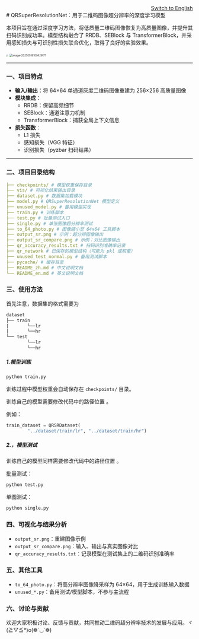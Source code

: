 <div align="right">
  <a href="README.md">Switch to English</a>
</div>
# QRSuperResolutionNet：用于二维码图像超分辨率的深度学习模型

本项目旨在通过深度学习方法，将低质量二维码图像恢复为高质量图像，并提升其扫码识别成功率。模型结构融合了 RRDB、SEBlock 与 TransformerBlock，并采用感知损失与可识别性损失联合优化，取得了良好的实验效果。

<img src="https://lzz-1340752507.cos.ap-shanghai.myqcloud.com/lzz/compare.png" style="zoom:33%;" />

<img src="https://lzz-1340752507.cos.ap-shanghai.myqcloud.com/lzz/image-20250518100429171.png" alt="image-20250518100429171" style="zoom:50%;" />

---

### 一、项目特点

- **输入/输出**：将 64×64 单通道灰度二维码图像重建为 256×256 高质量图像
- **模块集成**：
  - RRDB：保留高频细节
  - SEBlock：通道注意力机制
  - TransformerBlock：捕获全局上下文信息
- **损失函数**：
  - L1 损失
  - 感知损失（VGG 特征）
  - 识别损失（pyzbar 扫码结果）

---

### 二、项目目录结构

```yaml
├── checkpoints/ # 模型权重保存目录
├── vis/ # 可视化结果输出目录
├── dataset.py # 数据集加载模块
├── model.py # QRSuperResolutionNet 模型定义
├── unused_model.py # 备用模型实现
├── train.py # 训练脚本
├── test.py # 批量测试入口
├── single.py # 单张图像超分辨率测试
├── to_64_photo.py # 图像缩小至 64x64 工具脚本
├── output_sr.png # 示例：超分辨图像输出
├── output_sr_compare.png # 示例：对比图像输出
├── qr_accuracy_results.txt # 扫码识别准确率记录
├── qr_network # 已保存的模型结构（可能为 pkl 或权重）
├── unused_test_normal.py # 备用测试脚本
├── pycache/ # 缓存目录
├── README_zh.md # 中文说明文档
└── README_en.md # 英文说明文档
```

###  三、使用方法

首先注意，数据集的格式需要为

```tex
dataset
├── train
|		└──lr
|		└──hr
└── test
		└──lr
		└──hr
```



##### 1.模型训练

```python
python train.py
```

训练过程中模型权重会自动保存在 `checkpoints/` 目录。

训练自己的模型需要修改代码中的路径位置 。

例如：

```python
train_dataset = QRSRDataset(
        "../dataset/train/lr", "../dataset/train/hr")
```

##### 2.，模型测试

训练自己的模型同样需要修改代码中的路径位置 。

批量测试：

```python
python test.py
```



单图测试：

```python
python single.py
```

### 四、可视化与结果分析

- `output_sr.png`：重建图像示例
- `output_sr_compare.png`：输入、输出与真实图像对比
- `qr_accuracy_results.txt`：记录模型在测试集上的二维码识别准确率



### 五、其他工具

- `to_64_photo.py`：将高分辨率图像降采样为 64×64，用于生成训练输入数据
- `unused_*.py`：备用测试/模型脚本，不参与主流程

### 六、讨论与贡献

欢迎大家积极讨论、反馈与贡献，共同推动二维码超分辨率技术的发展与应用。ヾ(≧▽≦*)o(❁´◡`❁)

